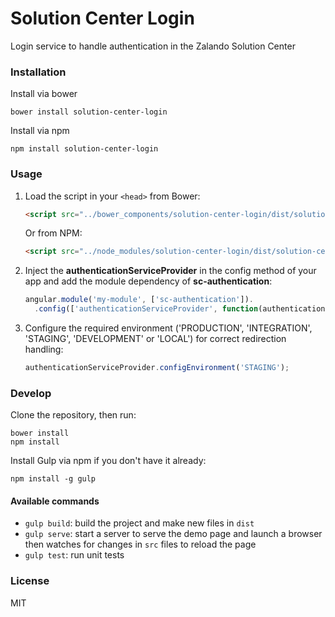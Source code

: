 # Solution Center Login
Login service to handle authentication in the Zalando Solution Center

### Installation

Install via bower

```shell
bower install solution-center-login
```

Install via npm

```shell
npm install solution-center-login
```

### Usage

1. Load the script in your `<head>` from Bower:

    ```html
    <script src="../bower_components/solution-center-login/dist/solution-center-login.js"></script>
    ```
    
    Or from NPM:
    
    
    ```html
    <script src="../node_modules/solution-center-login/dist/solution-center-login.js"></script>
    ```

2. Inject the **authenticationServiceProvider** in the config method of your app and add the module dependency of **sc-authentication**:

    ```javascript
    angular.module('my-module', ['sc-authentication']).
      .config(['authenticationServiceProvider', function(authenticationServiceProvider) {
    ```

3. Configure the required environment ('PRODUCTION', 'INTEGRATION', 'STAGING', 'DEVELOPMENT' or 'LOCAL') for correct redirection handling:

    ```javascript
    authenticationServiceProvider.configEnvironment('STAGING');
    ```

### Develop

Clone the repository, then run:

```shell
bower install
npm install
```

Install Gulp via npm if you don't have it already:

```shell
npm install -g gulp
```

#### Available commands

* `gulp build`: build the project and make new files in `dist`
* `gulp serve`: start a server to serve the demo page and launch a browser then watches for changes in `src` files to reload the page
* `gulp test`: run unit tests

### License
MIT
